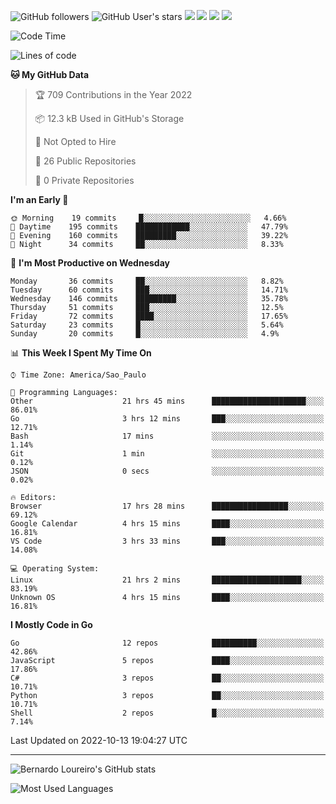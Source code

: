 ![GitHub followers](https://img.shields.io/github/followers/bernardolm?style=for-the-badge&label=GitHub%20followers) ![GitHub User's stars](https://img.shields.io/github/stars/bernardolm?style=for-the-badge&label=GitHub%20User's%20stars) [![](https://img.shields.io/static/v1?logo=linkedin&label=LinkedIn&message=bernardolm&color=0A66C2&style=for-the-badge)](https://www.linkedin.com/in/bernardolm) [![](https://img.shields.io/static/v1?logo=lastdotfm&label=last.fm&message=bernardolm&color=D51007&style=for-the-badge)](https://www.last.fm/user/bernardolm) [![](https://img.shields.io/static/v1?logo=spotify&label=spotify&message=bernardolou&color=1ED760&style=for-the-badge)](https://open.spotify.com/user/bernardolou) [![](https://img.shields.io/static/v1?logo=awesomelists&label=My%20awesome%20stars&message=⭐⭐⭐&color=FC60A8&style=for-the-badge)](https://github.com/bernardolm/awesome-stars)

<!--START_SECTION:waka-->
![Code Time](http://img.shields.io/badge/Code%20Time-1%2C801%20hrs%2056%20mins-blue)

![Lines of code](https://img.shields.io/badge/From%20Hello%20World%20I%27ve%20Written--15%20Thousand%20lines%20of%20code-blue)

**🐱 My GitHub Data** 

> 🏆 709 Contributions in the Year 2022
 > 
> 📦 12.3 kB Used in GitHub's Storage 
 > 
> 🚫 Not Opted to Hire
 > 
> 📜 26 Public Repositories 
 > 
> 🔑 0 Private Repositories  
 > 
**I'm an Early 🐤** 

```text
🌞 Morning    19 commits     █░░░░░░░░░░░░░░░░░░░░░░░░   4.66% 
🌆 Daytime    195 commits    ████████████░░░░░░░░░░░░░   47.79% 
🌃 Evening    160 commits    █████████░░░░░░░░░░░░░░░░   39.22% 
🌙 Night      34 commits     ██░░░░░░░░░░░░░░░░░░░░░░░   8.33%

```
📅 **I'm Most Productive on Wednesday** 

```text
Monday       36 commits     ██░░░░░░░░░░░░░░░░░░░░░░░   8.82% 
Tuesday      60 commits     ███░░░░░░░░░░░░░░░░░░░░░░   14.71% 
Wednesday    146 commits    █████████░░░░░░░░░░░░░░░░   35.78% 
Thursday     51 commits     ███░░░░░░░░░░░░░░░░░░░░░░   12.5% 
Friday       72 commits     ████░░░░░░░░░░░░░░░░░░░░░   17.65% 
Saturday     23 commits     █░░░░░░░░░░░░░░░░░░░░░░░░   5.64% 
Sunday       20 commits     █░░░░░░░░░░░░░░░░░░░░░░░░   4.9%

```


📊 **This Week I Spent My Time On** 

```text
⌚︎ Time Zone: America/Sao_Paulo

💬 Programming Languages: 
Other                    21 hrs 45 mins      █████████████████████░░░░   86.01% 
Go                       3 hrs 12 mins       ███░░░░░░░░░░░░░░░░░░░░░░   12.71% 
Bash                     17 mins             ░░░░░░░░░░░░░░░░░░░░░░░░░   1.14% 
Git                      1 min               ░░░░░░░░░░░░░░░░░░░░░░░░░   0.12% 
JSON                     0 secs              ░░░░░░░░░░░░░░░░░░░░░░░░░   0.02%

🔥 Editors: 
Browser                  17 hrs 28 mins      █████████████████░░░░░░░░   69.12% 
Google Calendar          4 hrs 15 mins       ████░░░░░░░░░░░░░░░░░░░░░   16.81% 
VS Code                  3 hrs 33 mins       ███░░░░░░░░░░░░░░░░░░░░░░   14.08%

💻 Operating System: 
Linux                    21 hrs 2 mins       ████████████████████░░░░░   83.19% 
Unknown OS               4 hrs 15 mins       ████░░░░░░░░░░░░░░░░░░░░░   16.81%

```

**I Mostly Code in Go** 

```text
Go                       12 repos            ██████████░░░░░░░░░░░░░░░   42.86% 
JavaScript               5 repos             ████░░░░░░░░░░░░░░░░░░░░░   17.86% 
C#                       3 repos             ██░░░░░░░░░░░░░░░░░░░░░░░   10.71% 
Python                   3 repos             ██░░░░░░░░░░░░░░░░░░░░░░░   10.71% 
Shell                    2 repos             █░░░░░░░░░░░░░░░░░░░░░░░░   7.14%

```



 Last Updated on 2022-10-13 19:04:27 UTC
<!--END_SECTION:waka-->

---

![Bernardo Loureiro's GitHub stats](https://github-readme-stats.vercel.app/api?username=bernardolm&count_private=true&show_icons=true&theme=nightowl&include_all_commits=true)

![Most Used Languages](https://github-readme-stats.vercel.app/api/top-langs/?username=bernardolm&theme=nightowl&langs_count=99)
